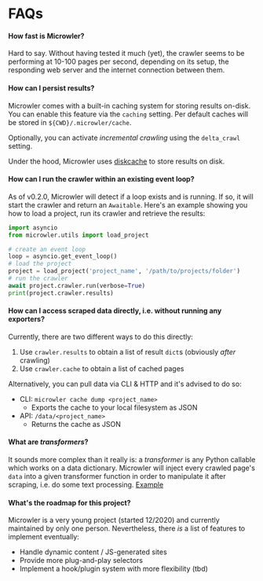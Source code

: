 # FAQs

#### How fast is **Microwler**?
Hard to say. Without having tested it much (yet), the crawler seems to be performing
at 10-100 pages per second, depending on its setup, the responding web 
server and the internet connection between them.


#### How can I persist results?
Microwler comes with a built-in caching system for storing results on-disk.
You can enable this feature via the `caching` setting. Per default caches will be stored in `${CWD}/.microwler/cache`. 

Optionally, you can activate *incremental crawling* using the `delta_crawl` setting.

Under the hood, Microwler uses [diskcache](https://pypi.org/project/diskcache/) to store results on disk.


#### How can I run the crawler within an existing event loop?
As of v0.2.0, Microwler will detect if a loop exists and is running. If so, it will
start the crawler and return an `Awaitable`. Here's an example showing you how to load a project, run its crawler
and retrieve the results:

````python
import asyncio
from microwler.utils import load_project

# create an event loop
loop = asyncio.get_event_loop()
# load the project
project = load_project('project_name', '/path/to/projects/folder')
# run the crawler
await project.crawler.run(verbose=True)
print(project.crawler.results)
````

#### How can I access scraped data directly, i.e. without running any exporters?
Currently, there are two different ways to do this directly:

1. Use `crawler.results` to obtain a list of result `dict`s (obviously *after* crawling)
3. Use `crawler.cache` to obtain a list of cached pages 

Alternatively, you can pull data via CLI & HTTP and it's advised to do so:

- CLI: `microwler cache dump <project_name>`
    - Exports the cache to your local filesystem as JSON
- API: `/data/<project_name>`
    - Returns the cache as JSON

#### What are *transformers*?
It sounds more complex than it really is: a *transformer* is any Python callable
which works on a data dictionary. Microwler will inject every crawled page's `data`
into a given transformer function in order to manipulate it after scraping, 
i.e. do some text processing. [Example](https://github.com/INNOVINATI/microwler/blob/master/test_cases.py#L54)


#### What's the roadmap for this project?
Microwler is a very young project (started 12/2020) and currently maintained by only one person.
Nevertheless, there *is* a list of features to implement eventually:

- Handle dynamic content / JS-generated sites
- Provide more plug-and-play selectors
- Implement a hook/plugin system with more flexibility (tbd)